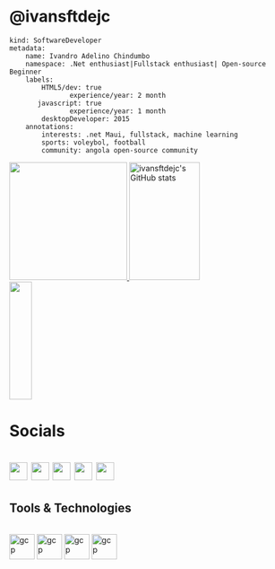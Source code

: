 <h1>@ivansftdejc</h1>

```
kind: SoftwareDeveloper
metadata:
    name: Ivandro Adelino Chindumbo
    namespace: .Net enthusiast|Fullstack enthusiast| Open-source Beginner
    labels:
        HTML5/dev: true
               experience/year: 2 month
       javascript: true
               experience/year: 1 month
        desktopDeveloper: 2015
    annotations:
        interests: .net Maui, fullstack, machine learning
        sports: voleybol, football
        community: angola open-source community
```
<a href="https://github.com/ivansftdejc">
    <img height=210 width=210 src="https://scontent.flad8-2.fna.fbcdn.net/m1/v/t6/An-3yYhHVfUEUo8sQKTYFrm_KZyvrNWCZalfxQVfQ54ZujrIBFxdpvE117ugaphqjbIv-Ad3CYDNCfEtCJTWbJuXnSvqCGRy3OvzzVHQ7CtjzzMG1Wxpb9Fka-O-TeW2UBUnEuR8IQ2h0VFOIsqwyL4dU-0JYVkpFE_vo-_92yasEFUeZpm0T-BGb6sfF0j2y3vqVyOSp7OT.WEBP?strext=1&ccb=10-5&oh=00_AfDLyT_GtyqrjbFBGcZvdyPdvdS5nKsTvqro_D_qMhAhig&oe=6561FD5B&_nc_sid=185cbb"/>
     <img height=210 width=50% src="https://github-readme-stats.vercel.app/api?username=ivansftdejc&show_icons=true&hide=&count_private=true&theme=dracula&hide_border=true&show_icons=true" alt="ivansftdejc's GitHub stats" />
     <img height=210 width=28% src="https://github-readme-stats.vercel.app/api/top-langs/?username=ivansftdejc&theme=dracula&hide_border=true" />
     </a>
<h1>Socials<h1>
 <p align="left"> <a href="https://www.facebook.com/profile.php?id=61551577535460" target="_blank" rel="noreferrer"><img src="https://raw.githubusercontent.com/danielcranney/readme-generator/main/public/icons/socials/facebook.svg" width="32" height="32" /></a> 
 <a href="https://github.com/ivansftdejc" target="_blank" rel="noreferrer"><img src="https://raw.githubusercontent.com/danielcranney/readme-generator/main/public/icons/socials/github.svg" width="32" height="32" /></a> 
 <a href="https://www.instagram.com/ivansftdejc/" target="_blank" rel="noreferrer"><img src="https://raw.githubusercontent.com/danielcranney/readme-generator/main/public/icons/socials/instagram.svg" width="32" height="32" /></a> 
 <a href="https://www.linkedin.com/in/ivandro-chindumbo/" target="_blank" rel="noreferrer"><img src="https://raw.githubusercontent.com/danielcranney/readme-generator/main/public/icons/socials/linkedin.svg" width="32" height="32" /></a> 
 <a href="https://dev.to/ivansftdejc" target="_blank" rel="noreferrer"><img src="https://dev-to-uploads.s3.amazonaws.com/uploads/logos/resized_logo_UQww2soKuUsjaOGNB38o.png" width="32" height="32" /></a></p>

 <h2>Tools & Technologies </h2>
<p>
 <br>
   <a href="https://www.w3schools.com/html/default.asp">
     <img height="45" src="https://www.svgrepo.com/show/303205/html-5-logo.svg" alt="gcp" height="45"/></a>
     <a href="https://www.w3schools.com/css/default.asp">
     <img height="45" src="https://www.svgrepo.com/show/349330/css3.svg" alt="gcp" height="45"/></a>
     <a href="https://www.w3schools.com/js/default.asp">
     <img height="45" src="https://www.svgrepo.com/show/303206/javascript-logo.svg" alt="gcp" height="45"/></a>
     <a href="https://dotnet.microsoft.com/en-us/learn/maui/first-app-tutorial/intro">
     <img height="45" src="https://styles.redditmedia.com/t5_2odyx7/styles/communityIcon_19sk0x18irz41.png?width=256&s=6c4e3deb2a7f1b77281e0baaf0210c7100a72073" alt="gcp" height="45"/></a>
     
